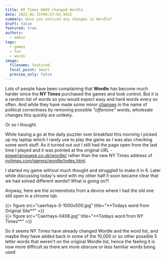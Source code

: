 ```yaml
---
title: NY Times HAVE changed Wordle
date: 2022-02-15T09:57:03.945Z
summary: Have you noticed any changes in Wordle?
draft: false
featured: true
authors:
  - admin
tags:
  - games
  - fun
  - words
image:
  filename: featured
  focal_point: Smart
  preview_only: false
---
```

Lots of people have been complaining that **Wordle** has become much harder since the **NY Times** purchased the games and took control. 
But it is a random list of words so you would expect easy and hard words every so often. And while they have made some minor [changes](https://kotaku.com/wordle-archive-nyt-ban-offensive-guesses-streak-new-yor-1848525418) in the name of political correctness by removing possible *"offensive"* words, wholesale changes this quickly are unlikely.

Or so I thought.

While having a go at the daily puzzler over breakfast this morning I picked up my laptop which I rarely use to play the game as I was also checking some work stuff. 
As it turned out out I still had the page open from the last time I played and it was pointed at the  original URL - [powerlanguage.co.uk/wordle/](powerlanguage.co.uk/wordle/) rather than the new NY Times address of [nytimes.com/games/wordle/index.html](nytimes.com/games/wordle/index.html). 

I started my game without much thought and struggled to make it in 6. Later while discussing today's word with my other half it soon became clear that we had solved different words!! What is going on?!

Anyway, here are the screenshots from a device where I had the old one still open in a chrome tab. 

<div class="row">
  <div class="column_2">
    {{< figure src="caerhays-3-1000x500.jpg" title="**Todays word from Original Site**" >}} 
  </div>
  <div class="column_2">
    {{< figure src="Caerhays-0406.jpg" title="**Todays word from NY Times**" >}}
  </div>
</div>

So it seems NY Times have already changed Wordle and the word list, and maybe they have added back in some of the 10,000 or so other possible 5 letter words that weren't on the original Wordle list, hence the feeling it is now more difficult as there are more obscure or less familiar words being used

